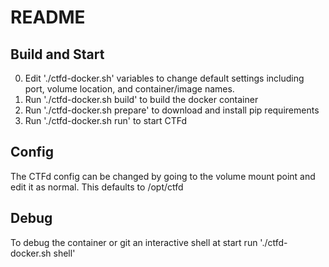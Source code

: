 README
======

Build and Start
---------------

0. Edit './ctfd-docker.sh' variables to change default settings including port, volume location, and container/image names.
0. Run './ctfd-docker.sh build' to build the docker container
0. Run './ctfd-docker.sh prepare' to download and install pip requirements
0. Run './ctfd-docker.sh run' to start CTFd

Config
------

The CTFd config can be changed by going to the volume mount point and edit it as normal. This defaults to /opt/ctfd

Debug
-----

To debug the container or git an interactive shell at start run './ctfd-docker.sh shell'


